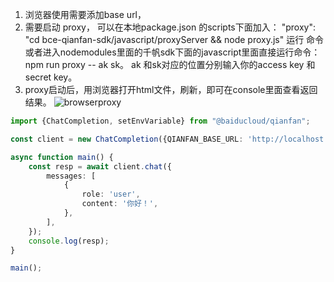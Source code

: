 
1. 浏览器使用需要添加base url，
2. 需要启动 proxy， 可以在本地package.json 的scripts下面加入： "proxy": "cd bce-qianfan-sdk/javascript/proxyServer && node proxy.js" 运行 命令
或者进入nodemodules里面的千帆sdk下面的javascript里面直接运行命令： npm run proxy -- ak sk。 ak 和sk对应的位置分别输入你的access key 和secret key。 
3. proxy启动后，用浏览器打开html文件，刷新，即可在console里面查看返回结果。
![browserproxy](../docs/imgs/browserproxy.jpeg)

```ts
import {ChatCompletion, setEnvVariable} from "@baiducloud/qianfan";

const client = new ChatCompletion({QIANFAN_BASE_URL: 'http://localhost:3001'});

async function main() {
    const resp = await client.chat({
        messages: [
            {
                role: 'user',
                content: '你好！',
            },
        ],
    });
    console.log(resp);
}

main();
```